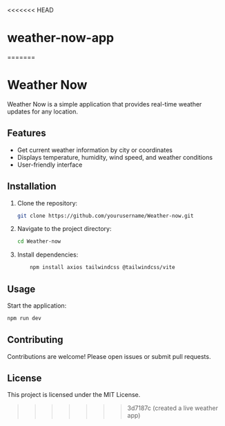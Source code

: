 <<<<<<< HEAD
# weather-now-app
=======
# Weather Now

Weather Now is a simple application that provides real-time weather updates for any location.

## Features

- Get current weather information by city or coordinates
- Displays temperature, humidity, wind speed, and weather conditions
- User-friendly interface

## Installation

1. Clone the repository:
    ```bash
    git clone https://github.com/yourusername/Weather-now.git
    ```
2. Navigate to the project directory:
    ```bash
    cd Weather-now
    ```
3. Install dependencies:
    ```bash
        npm install axios tailwindcss @tailwindcss/vite
    ```

## Usage

Start the application:
```bash
npm run dev
```



  

## Contributing

Contributions are welcome! Please open issues or submit pull requests.

## License

This project is licensed under the MIT License.
>>>>>>> 3d7187c (created a live weather app)
